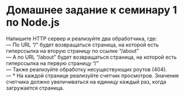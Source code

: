 # Домашнее задание к семинару 1 по Node.js

Напишите HTTP сервер и реализуйте два обработчика, где:  
— По URL “/” будет возвращаться страница, на которой есть гиперссылка на вторую страницу по ссылке “/about”  
— А по URL “/about” будет возвращаться страница, на которой есть гиперссылка на первую страницу “/”  
— Также реализуйте обработку несуществующих роутов (404).  
— * На каждой странице реализуйте счетчик просмотров. Значение счетчика должно увеличиваться на единицу каждый раз, когда загружается страница.
